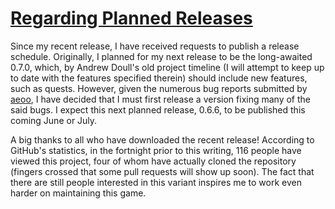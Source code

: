 [Regarding Planned Releases](https://dgolddragon28.github.io/Unangband/2017/02/06/Regarding-Planned-Releases.html)
==============================

Since my recent release, I have received requests to publish a release schedule. Originally, I planned for my next
release to be the long-awaited 0.7.0, which, by Andrew Doull's old project timeline (I will attempt to keep up to
date with the features specified therein) should include new features, such as quests. However, given the numerous
bug reports submitted by [aeoo](https://github.com/aeoo), I have decided that I must first release a version fixing
many of the said bugs. I expect this next planned release, 0.6.6, to be published this coming June or July.

A big thanks to all who have downloaded the recent release! According to GitHub's statistics, in the fortnight prior
to this writing, 116 people have viewed this project, four of whom have actually cloned the repository (fingers crossed
that some pull requests will show up soon). The fact that there are still people interested in this variant inspires
me to work even harder on maintaining this game.
